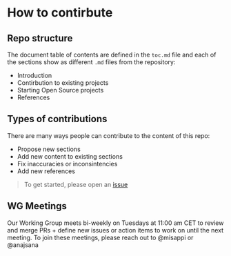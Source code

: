# How to contirbute

## Repo structure

The document table of contents are defined in the `toc.md` file and each of the sections show as different `.md` files from the repository:

* Introduction
* Contirbution to existing projects
* Starting Open Source projects
* References

## Types of contributions

There are many ways people can contribute to the content of this repo:

* Propose new sections
* Add new content to existing sections
* Fix inaccuracies or inconsintencies
* Add new references

> To get started, please open an [issue](https://github.com/todogroup/outbound-oss/issues)

## WG Meetings

Our Working Group meets bi-weekly on Tuesdays at 11:00 am CET to review and merge PRs + define new issues or action items to work on until the next meeting. 
To join these meetings, please reach out to @misappi or @anajsana


